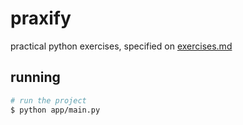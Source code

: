 # praxify
practical python exercises, specified on [exercises.md](app/exercises.md)

## running

```bash
# run the project
$ python app/main.py
```